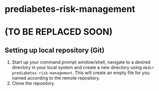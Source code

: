 # prediabetes-risk-management

# (TO BE REPLACED SOON)

## Setting up local repository (Git)

1. Start up your command prompt window/shell, navigate to a desired directory in your local system and create a new directory using `mkdir prediabetes-risk-management`. This will create an empty file for you named according to the remote repository.
1. Clone the repository 
